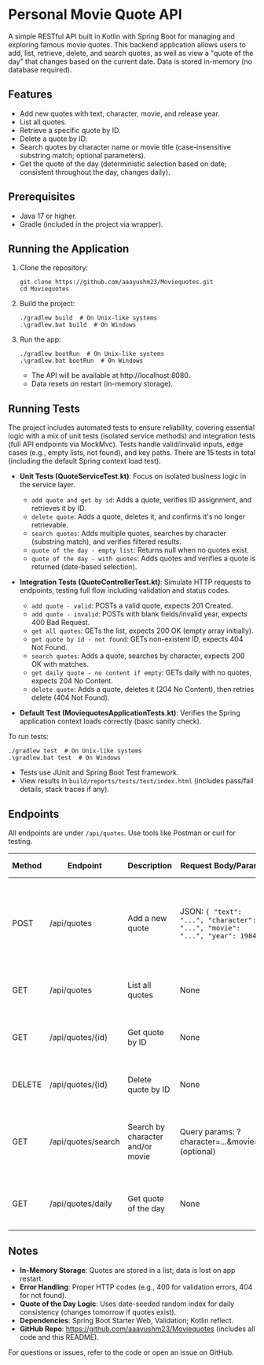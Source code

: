 # Personal Movie Quote API

A simple RESTful API built in Kotlin with Spring Boot for managing and exploring famous movie quotes. This backend application allows users to add, list, retrieve, delete, and search quotes, as well as view a "quote of the day" that changes based on the current date. Data is stored in-memory (no database required).

## Features

- Add new quotes with text, character, movie, and release year.
- List all quotes.
- Retrieve a specific quote by ID.
- Delete a quote by ID.
- Search quotes by character name or movie title (case-insensitive substring match; optional parameters).
- Get the quote of the day (deterministic selection based on date; consistent throughout the day, changes daily).

## Prerequisites

- Java 17 or higher.
- Gradle (included in the project via wrapper).

## Running the Application

1. Clone the repository:
   ```
   git clone https://github.com/aaayushm23/Moviequotes.git
   cd Moviequotes
   ```
2. Build the project:
   ```
   ./gradlew build  # On Unix-like systems
   .\gradlew.bat build  # On Windows
   ```
3. Run the app:
   ```
   ./gradlew bootRun  # On Unix-like systems
   .\gradlew.bat bootRun  # On Windows
   ```
   - The API will be available at http://localhost:8080.
   - Data resets on restart (in-memory storage).

## Running Tests

The project includes automated tests to ensure reliability, covering essential logic with a mix of unit tests (isolated service methods) and integration tests (full API endpoints via MockMvc). Tests handle valid/invalid inputs, edge cases (e.g., empty lists, not found), and key paths. There are 15 tests in total (including the default Spring context load test).

- **Unit Tests (QuoteServiceTest.kt)**: Focus on isolated business logic in the service layer.

  - `add quote and get by id`: Adds a quote, verifies ID assignment, and retrieves it by ID.
  - `delete quote`: Adds a quote, deletes it, and confirms it's no longer retrievable.
  - `search quotes`: Adds multiple quotes, searches by character (substring match), and verifies filtered results.
  - `quote of the day - empty list`: Returns null when no quotes exist.
  - `quote of the day - with quotes`: Adds quotes and verifies a quote is returned (date-based selection).

- **Integration Tests (QuoteControllerTest.kt)**: Simulate HTTP requests to endpoints, testing full flow including validation and status codes.

  - `add quote - valid`: POSTs a valid quote, expects 201 Created.
  - `add quote - invalid`: POSTs with blank fields/invalid year, expects 400 Bad Request.
  - `get all quotes`: GETs the list, expects 200 OK (empty array initially).
  - `get quote by id - not found`: GETs non-existent ID, expects 404 Not Found.
  - `search quotes`: Adds a quote, searches by character, expects 200 OK with matches.
  - `get daily quote - no content if empty`: GETs daily with no quotes, expects 204 No Content.
  - `delete quote`: Adds a quote, deletes it (204 No Content), then retries delete (404 Not Found).

- **Default Test (MoviequotesApplicationTests.kt)**: Verifies the Spring application context loads correctly (basic sanity check).

To run tests:

```
./gradlew test  # On Unix-like systems
.\gradlew.bat test  # On Windows
```

- Tests use JUnit and Spring Boot Test framework.
- View results in `build/reports/tests/test/index.html` (includes pass/fail details, stack traces if any).

## Endpoints

All endpoints are under `/api/quotes`. Use tools like Postman or curl for testing.

| Method | Endpoint           | Description                      | Request Body/Params                                                         | Response (Success)                  | Notes                                                               |
| ------ | ------------------ | -------------------------------- | --------------------------------------------------------------------------- | ----------------------------------- | ------------------------------------------------------------------- |
| POST   | /api/quotes        | Add a new quote                  | JSON: `{ "text": "...", "character": "...", "movie": "...", "year": 1984 }` | 201 Created; JSON with ID           | Validation: Non-blank fields, year ≥1900 (400 Bad Request on fail). |
| GET    | /api/quotes        | List all quotes                  | None                                                                        | 200 OK; JSON array of quotes        | Empty array if no quotes.                                           |
| GET    | /api/quotes/{id}   | Get quote by ID                  | None                                                                        | 200 OK; JSON quote / 404 Not Found  | Replace {id} with actual ID.                                        |
| DELETE | /api/quotes/{id}   | Delete quote by ID               | None                                                                        | 204 No Content / 404 Not Found      | 204 on success; 404 if not found.                                   |
| GET    | /api/quotes/search | Search by character and/or movie | Query params: ?character=...&movie=... (optional)                           | 200 OK; JSON array of matches       | Case-insensitive substring search; empty array if no matches.       |
| GET    | /api/quotes/daily  | Get quote of the day             | None                                                                        | 200 OK; JSON quote / 204 No Content | Date-based selection; 204 if no quotes.                             |

## Notes

- **In-Memory Storage**: Quotes are stored in a list; data is lost on app restart.
- **Error Handling**: Proper HTTP codes (e.g., 400 for validation errors, 404 for not found).
- **Quote of the Day Logic**: Uses date-seeded random index for daily consistency (changes tomorrow if quotes exist).
- **Dependencies**: Spring Boot Starter Web, Validation; Kotlin reflect.
- **GitHub Repo**: https://github.com/aaayushm23/Moviequotes (includes all code and this README).

For questions or issues, refer to the code or open an issue on GitHub.
